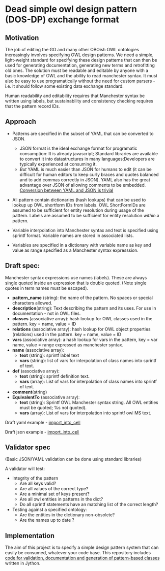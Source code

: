 # Dead simple owl design pattern (DOS-DP) exchange format

## Motivation

The job of editing the GO and many other OBOish OWL ontologies increasingly involves specifying OWL design patterns.  We need a simple, light-weight standard for specifying these design patterns that can then be used for generating documentation, generating new terms and retrofitting old ones. The solution must be readable and editable by anyone with a basic knowledge of OWL and the ability to read manchester syntax.  It must also be easy to use programatically without the need for custom parsers - i.e. it should follow some existing data exchange standard.

Human readability and editability requires that Manchester syntax be written using labels, but sustainability and consistency checking requires that the pattern record IDs. 

## Approach

* Patterns are specified in the subset of YAML that can be converted to JSON.
  * JSON format is the ideal exchange format for programatic consumption: It is already javascript; Standard libraries are available to convert it into datastructures in many languages;Developers are typically experienced at consuming it. 
  * *But* YAML is much easier than JSON for humans to edit (it can be difficult for human editors to keep curly braces and quotes balanced and to add commas correctly in JSON). YAML also has the great advantage over JSON of allowing comments to be embedded. [Conversion between YAML and JSON is trivial](http://yamltojson.com/)

* All pattern contain dictionaries (hash lookups) that can be used to lookup up OWL shortform IDs from labels.  OWL ShortFormIDs are assumed to be sufficient for entity resolution during usage of the pattern.  Labels are assumed to be sufficient for entity resolution _within_ a pattern.

* Variable interpolation into Manchester syntax and text is specified using sprintf format.  Variable names are stored in associated lists.

* Variables are specified in a dictionary with variable name as key and value as range specified as a Manchester syntax expresssion.

## Draft spec:

Manchester syntax expressions use names (labels).  These are always single quoted inside an expression that is double quoted. (Note single quotes in term names must be escaped).

* __pattern\_name__ (string): the name of the pattern. No spaces or special characters allowed.
* __description__(string): Text describing the pattern and its uses.  For use in documentation - not in OWL files.
* __classes__ (associative array): hash lookup for OWL classes used in the pattern. key = name, value = ID
* __relations__ (associative array): hash lookup for OWL object properties (relations) used in the pattern. key = name, value = ID
* __vars__ (associative array): a hash lookup for vars in the pattern, key = var name, value = range expressed as manchester syntax.
* __name__  (associative array): 
  * __text__ (string): sprintf label text
  * __vars__ (string): list of vars for interpolation of class names into sprintf of text.
* __def__ (associative array): 
  * __text__ (string): sprintf definition text.  
  * __vars__ (array): List of vars for interpolation of class names into sprintf of text. 
* __comment__(string)
* __EquivalentTo__ (associative array): 
  * __text__ (string): Sprintf OWL Manchester syntax string.  All OWL entities must be quoted; %s not quoted).
  * __vars__ (array): List of vars for interpolation into sprintf owl MS text.


Draft yaml example - [import_into_cell](patterns/import_into_cell.yaml)

Draft json example - [import_into_cell](patterns/import_into_cell.json)


## Validator spec

(Basic JSON/YAML validation can be done using standard libraries)

A validator will test:
* Integrity of the pattern
  * Are all keys valid?
  * Are all values of the correct type?
  * Are a minimal set of keys present?
  * Are all owl entities in patterns in the dict?
  * Do all sprintf statements have an matching list of the correct length?
* Testing against a specified ontology:
  * Are the entities in the dictionary non-obsolete?
  * Are the names up to date ?

## Implementation

The aim of this project is to specify a simple design pattern system that can easily be consumed, whatever your code base.  This repository includes [code for validation, documentation and generation of pattern-based classes](https://github.com/dosumis/dead_simple_owl_design_patterns/tree/master/src) written in Jython.





